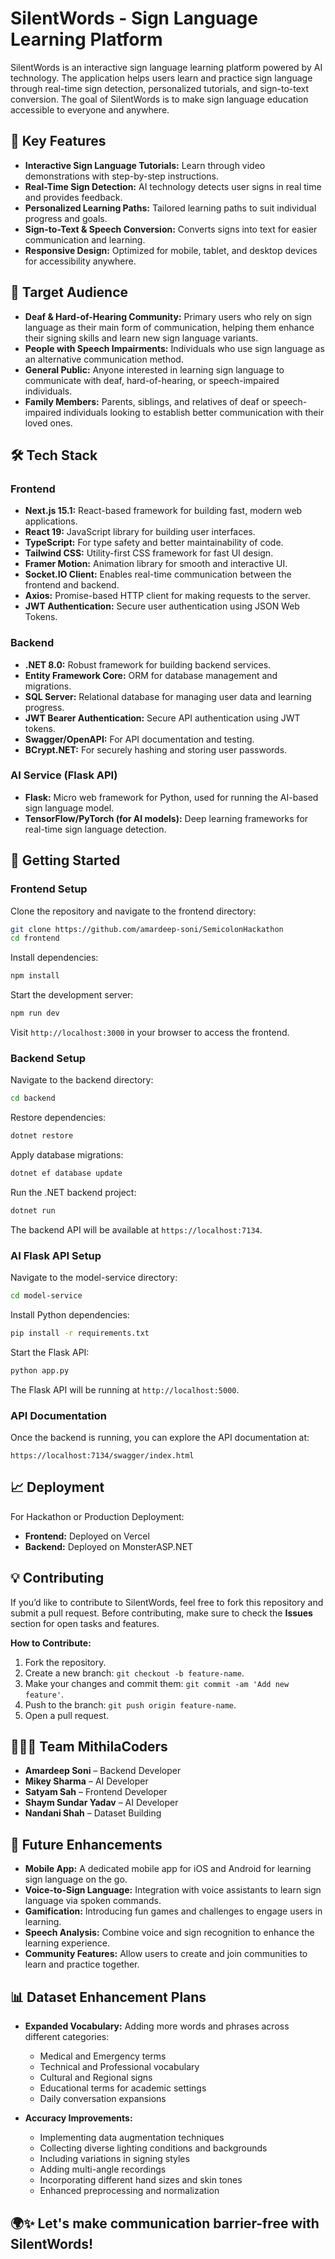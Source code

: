 # SilentWords - Sign Language Learning Platform

SilentWords is an interactive sign language learning platform powered by AI technology. The application helps users learn and practice sign language through real-time sign detection, personalized tutorials, and sign-to-text conversion. The goal of SilentWords is to make sign language education accessible to everyone and anywhere.

## 🌟 Key Features

- **Interactive Sign Language Tutorials:** Learn through video demonstrations with step-by-step instructions.
- **Real-Time Sign Detection:** AI technology detects user signs in real time and provides feedback.
- **Personalized Learning Paths:** Tailored learning paths to suit individual progress and goals.
- **Sign-to-Text & Speech Conversion:** Converts signs into text for easier communication and learning.
- **Responsive Design:** Optimized for mobile, tablet, and desktop devices for accessibility anywhere.

## 👥 Target Audience

- **Deaf & Hard-of-Hearing Community:** Primary users who rely on sign language as their main form of communication, helping them enhance their signing skills and learn new sign language variants.
- **People with Speech Impairments:** Individuals who use sign language as an alternative communication method.
- **General Public:** Anyone interested in learning sign language to communicate with deaf, hard-of-hearing, or speech-impaired individuals.
- **Family Members:** Parents, siblings, and relatives of deaf or speech-impaired individuals looking to establish better communication with their loved ones.


## 🛠️ Tech Stack

### Frontend

- **Next.js 15.1:** React-based framework for building fast, modern web applications.
- **React 19:** JavaScript library for building user interfaces.
- **TypeScript:** For type safety and better maintainability of code.
- **Tailwind CSS:** Utility-first CSS framework for fast UI design.
- **Framer Motion:** Animation library for smooth and interactive UI.
- **Socket.IO Client:** Enables real-time communication between the frontend and backend.
- **Axios:** Promise-based HTTP client for making requests to the server.
- **JWT Authentication:** Secure user authentication using JSON Web Tokens.

### Backend

- **.NET 8.0:** Robust framework for building backend services.
- **Entity Framework Core:** ORM for database management and migrations.
- **SQL Server:** Relational database for managing user data and learning progress.
- **JWT Bearer Authentication:** Secure API authentication using JWT tokens.
- **Swagger/OpenAPI:** For API documentation and testing.
- **BCrypt.NET:** For securely hashing and storing user passwords.

### AI Service (Flask API)

- **Flask:** Micro web framework for Python, used for running the AI-based sign language model.
- **TensorFlow/PyTorch (for AI models):** Deep learning frameworks for real-time sign language detection.

## 🚀 Getting Started

### Frontend Setup

Clone the repository and navigate to the frontend directory:

```bash
git clone https://github.com/amardeep-soni/SemicolonHackathon
cd frontend
```

Install dependencies:

```bash
npm install
```

Start the development server:

```bash
npm run dev
```

Visit `http://localhost:3000` in your browser to access the frontend.

### Backend Setup

Navigate to the backend directory:

```bash
cd backend
```

Restore dependencies:

```bash
dotnet restore
```

Apply database migrations:

```bash
dotnet ef database update
```

Run the .NET backend project:

```bash
dotnet run
```

The backend API will be available at `https://localhost:7134`.

### AI Flask API Setup

Navigate to the model-service directory:

```bash
cd model-service
```

Install Python dependencies:

```bash
pip install -r requirements.txt
```

Start the Flask API:

```bash
python app.py
```

The Flask API will be running at `http://localhost:5000`.

### API Documentation

Once the backend is running, you can explore the API documentation at:

```
https://localhost:7134/swagger/index.html
```

## 📈 Deployment

For Hackathon or Production Deployment:

- **Frontend:** Deployed on Vercel
- **Backend:** Deployed on MonsterASP.NET

## 💡 Contributing

If you’d like to contribute to SilentWords, feel free to fork this repository and submit a pull request. Before contributing, make sure to check the **Issues** section for open tasks and features.

**How to Contribute:**

1. Fork the repository.
2. Create a new branch: `git checkout -b feature-name`.
3. Make your changes and commit them: `git commit -am 'Add new feature'`.
4. Push to the branch: `git push origin feature-name`.
5. Open a pull request.

## 🧑‍🤝‍🧑 Team MithilaCoders

- **Amardeep Soni** – Backend Developer
- **Mikey Sharma** – AI Developer
- **Satyam Sah** – Frontend Developer
- **Shaym Sundar Yadav** – AI Developer
- **Nandani Shah** – Dataset Building

## 🚀 Future Enhancements

- **Mobile App:** A dedicated mobile app for iOS and Android for learning sign language on the go.
- **Voice-to-Sign Language:** Integration with voice assistants to learn sign language via spoken commands.
- **Gamification:** Introducing fun games and challenges to engage users in learning.
- **Speech Analysis:** Combine voice and sign recognition to enhance the learning experience.
- **Community Features:** Allow users to create and join communities to learn and practice together.

## 📊 Dataset Enhancement Plans

- **Expanded Vocabulary:** Adding more words and phrases across different categories:

  - Medical and Emergency terms
  - Technical and Professional vocabulary
  - Cultural and Regional signs
  - Educational terms for academic settings
  - Daily conversation expansions

- **Accuracy Improvements:**
  - Implementing data augmentation techniques
  - Collecting diverse lighting conditions and backgrounds
  - Including variations in signing styles
  - Adding multi-angle recordings
  - Incorporating different hand sizes and skin tones
  - Enhanced preprocessing and normalization

## 🌍✨ Let's make communication barrier-free with **SilentWords**!
